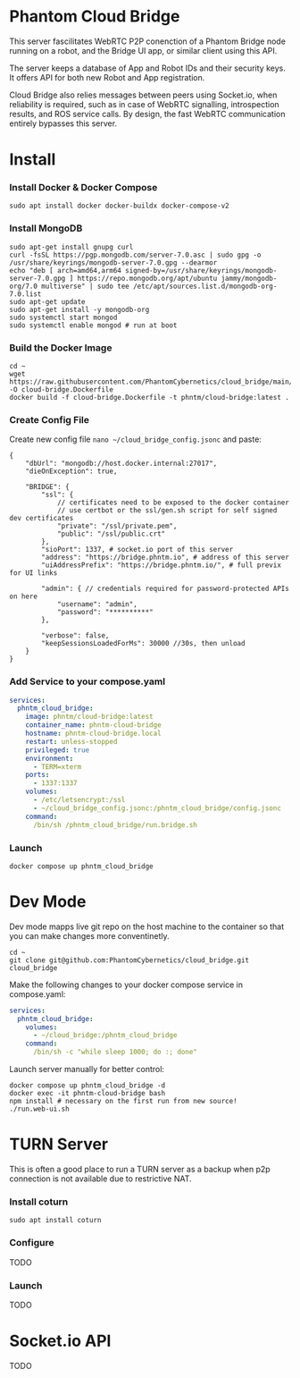 # Phantom Cloud Bridge

This server fascilitates WebRTC P2P conenction of a Phantom Bridge node running on a robot, and the Bridge UI app, or similar client using this API.

The server keeps a database of App and Robot IDs and their security keys. It offers API for both new Robot and App registration.

Cloud Bridge also relies messages between peers using Socket.io, when reliability is required, such as in case of WebRTC signalling, introspection results, and ROS service calls. By design, the fast WebRTC communication entirely bypasses this server.

# Install
### Install Docker & Docker Compose
```
sudo apt install docker docker-buildx docker-compose-v2
```

### Install MongoDB
```
sudo apt-get install gnupg curl
curl -fsSL https://pgp.mongodb.com/server-7.0.asc | sudo gpg -o /usr/share/keyrings/mongodb-server-7.0.gpg --dearmor
echo "deb [ arch=amd64,arm64 signed-by=/usr/share/keyrings/mongodb-server-7.0.gpg ] https://repo.mongodb.org/apt/ubuntu jammy/mongodb-org/7.0 multiverse" | sudo tee /etc/apt/sources.list.d/mongodb-org-7.0.list
sudo apt-get update
sudo apt-get install -y mongodb-org
sudo systemctl start mongod
sudo systemctl enable mongod # run at boot
```

### Build the Docker Image
```
cd ~
wget https://raw.githubusercontent.com/PhantomCybernetics/cloud_bridge/main/dev.Dockerfile -O cloud-bridge.Dockerfile
docker build -f cloud-bridge.Dockerfile -t phntm/cloud-bridge:latest .
```

### Create Config File
Create new config file `nano ~/cloud_bridge_config.jsonc` and paste:
```jsonc
{
    "dbUrl": "mongodb://host.docker.internal:27017",
    "dieOnException": true,

    "BRIDGE": {
        "ssl": {
            // certificates need to be exposed to the docker container
            // use certbot or the ssl/gen.sh script for self signed dev certificates
            "private": "/ssl/private.pem",
            "public": "/ssl/public.crt"
        },
        "sioPort": 1337, # socket.io port of this server
        "address": "https://bridge.phntm.io", # address of this server
        "uiAddressPrefix": "https://bridge.phntm.io/", # full previx for UI links
        
        "admin": { // credentials required for password-protected APIs on here
		    "username": "admin",
		    "password": "**********"
	    },

        "verbose": false,
        "keepSessionsLoadedForMs": 30000 //30s, then unload
    }
}
```

### Add Service to your compose.yaml
```yaml
services:
  phntm_cloud_bridge:
    image: phntm/cloud-bridge:latest
    container_name: phntm-cloud-bridge
    hostname: phntm-cloud-bridge.local
    restart: unless-stopped
    privileged: true
    environment:
      - TERM=xterm
    ports:
      - 1337:1337
    volumes:
      - /etc/letsencrypt:/ssl
      - ~/cloud_bridge_config.jsonc:/phntm_cloud_bridge/config.jsonc
    command:
      /bin/sh /phntm_cloud_bridge/run.bridge.sh
```

### Launch
```
docker compose up phntm_cloud_bridge
```

# Dev Mode
Dev mode mapps live git repo on the host machine to the container so that you can make changes more conventinetly.
```
cd ~
git clone git@github.com:PhantomCybernetics/cloud_bridge.git cloud_bridge
```
Make the following changes to your docker compose service in compose.yaml:
```yaml
services:
  phntm_cloud_bridge:
    volumes:
      - ~/cloud_bridge:/phntm_cloud_bridge
    command:
      /bin/sh -c "while sleep 1000; do :; done"
```

Launch server manually for better control:
```
docker compose up phntm_cloud_bridge -d
docker exec -it phntm-cloud-bridge bash
npm install # necessary on the first run from new source!
./run.web-ui.sh
```


# TURN Server
This is often a good place to run a TURN server as a backup when p2p connection is not available due to restrictive NAT.

### Install coturn
```
sudo apt install coturn
```
### Configure
TODO

### Launch
TODO

# Socket.io API
TODO